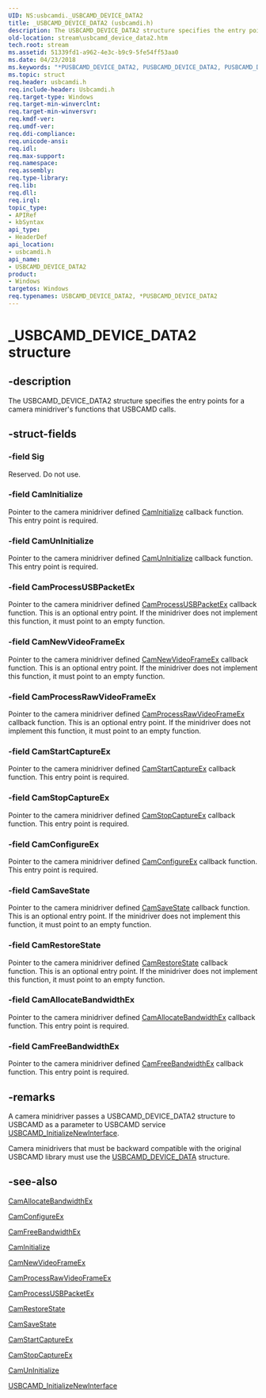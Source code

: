 ```yaml
---
UID: NS:usbcamdi._USBCAMD_DEVICE_DATA2
title: _USBCAMD_DEVICE_DATA2 (usbcamdi.h)
description: The USBCAMD_DEVICE_DATA2 structure specifies the entry points for a camera minidriver's functions that USBCAMD calls.
old-location: stream\usbcamd_device_data2.htm
tech.root: stream
ms.assetid: 51339fd1-a962-4e3c-b9c9-5fe54ff53aa0
ms.date: 04/23/2018
ms.keywords: "*PUSBCAMD_DEVICE_DATA2, PUSBCAMD_DEVICE_DATA2, PUSBCAMD_DEVICE_DATA2 structure pointer [Streaming Media Devices], USBCAMD_DEVICE_DATA2, USBCAMD_DEVICE_DATA2 structure [Streaming Media Devices], _USBCAMD_DEVICE_DATA2, stream.usbcamd_device_data2, usbcamdi/PUSBCAMD_DEVICE_DATA2, usbcamdi/USBCAMD_DEVICE_DATA2, usbcmdpr_01305731-bde1-4718-8ff9-d0f102d6cc34.xml"
ms.topic: struct
req.header: usbcamdi.h
req.include-header: Usbcamdi.h
req.target-type: Windows
req.target-min-winverclnt: 
req.target-min-winversvr: 
req.kmdf-ver: 
req.umdf-ver: 
req.ddi-compliance: 
req.unicode-ansi: 
req.idl: 
req.max-support: 
req.namespace: 
req.assembly: 
req.type-library: 
req.lib: 
req.dll: 
req.irql: 
topic_type:
- APIRef
- kbSyntax
api_type:
- HeaderDef
api_location:
- usbcamdi.h
api_name:
- USBCAMD_DEVICE_DATA2
product:
- Windows
targetos: Windows
req.typenames: USBCAMD_DEVICE_DATA2, *PUSBCAMD_DEVICE_DATA2
---
```


# _USBCAMD_DEVICE_DATA2 structure


## -description


The USBCAMD_DEVICE_DATA2 structure specifies the entry points for a camera minidriver's functions that USBCAMD calls.


## -struct-fields




### -field Sig

Reserved. Do not use.


### -field CamInitialize

Pointer to the camera minidriver defined <a href="https://msdn.microsoft.com/library/windows/hardware/ff557614">CamInitialize</a> callback function. This entry point is required.


### -field CamUnInitialize

Pointer to the camera minidriver defined <a href="https://msdn.microsoft.com/library/windows/hardware/ff557646">CamUnInitialize</a> callback function. This entry point is required.


### -field CamProcessUSBPacketEx

Pointer to the camera minidriver defined <a href="https://msdn.microsoft.com/library/windows/hardware/ff557631">CamProcessUSBPacketEx</a> callback function. This is an optional entry point. If the minidriver does not implement this function, it must point to an empty function.


### -field CamNewVideoFrameEx

Pointer to the camera minidriver defined <a href="https://msdn.microsoft.com/library/windows/hardware/ff557620">CamNewVideoFrameEx</a> callback function. This is an optional entry point. If the minidriver does not implement this function, it must point to an empty function.


### -field CamProcessRawVideoFrameEx

Pointer to the camera minidriver defined <a href="https://msdn.microsoft.com/library/windows/hardware/ff557625">CamProcessRawVideoFrameEx</a> callback function. This is an optional entry point. If the minidriver does not implement this function, it must point to an empty function.


### -field CamStartCaptureEx

Pointer to the camera minidriver defined <a href="https://msdn.microsoft.com/library/windows/hardware/ff557640">CamStartCaptureEx</a> callback function. This entry point is required.


### -field CamStopCaptureEx

Pointer to the camera minidriver defined <a href="https://msdn.microsoft.com/library/windows/hardware/ff557643">CamStopCaptureEx</a> callback function. This entry point is required.


### -field CamConfigureEx

Pointer to the camera minidriver defined <a href="https://msdn.microsoft.com/library/windows/hardware/ff557605">CamConfigureEx</a> callback function. This entry point is required.


### -field CamSaveState

Pointer to the camera minidriver defined <a href="https://msdn.microsoft.com/library/windows/hardware/ff557635">CamSaveState</a> callback function. This is an optional entry point. If the minidriver does not implement this function, it must point to an empty function.


### -field CamRestoreState

Pointer to the camera minidriver defined <a href="https://msdn.microsoft.com/library/windows/hardware/ff557633">CamRestoreState</a> callback function. This is an optional entry point. If the minidriver does not implement this function, it must point to an empty function.


### -field CamAllocateBandwidthEx

Pointer to the camera minidriver defined <a href="https://msdn.microsoft.com/library/windows/hardware/ff557600">CamAllocateBandwidthEx</a> callback function. This entry point is required.


### -field CamFreeBandwidthEx

Pointer to the camera minidriver defined <a href="https://msdn.microsoft.com/library/windows/hardware/ff557613">CamFreeBandwidthEx</a> callback function. This entry point is required.


## -remarks



A camera minidriver passes a USBCAMD_DEVICE_DATA2 structure to USBCAMD as a parameter to USBCAMD service <a href="https://msdn.microsoft.com/library/windows/hardware/ff568599">USBCAMD_InitializeNewInterface</a>.

Camera minidrivers that must be backward compatible with the original USBCAMD library must use the <a href="https://msdn.microsoft.com/library/windows/hardware/ff568585">USBCAMD_DEVICE_DATA</a> structure.




## -see-also




<a href="https://msdn.microsoft.com/library/windows/hardware/ff557600">CamAllocateBandwidthEx</a>



<a href="https://msdn.microsoft.com/library/windows/hardware/ff557605">CamConfigureEx</a>



<a href="https://msdn.microsoft.com/library/windows/hardware/ff557613">CamFreeBandwidthEx</a>



<a href="https://msdn.microsoft.com/library/windows/hardware/ff557614">CamInitialize</a>



<a href="https://msdn.microsoft.com/library/windows/hardware/ff557620">CamNewVideoFrameEx</a>



<a href="https://msdn.microsoft.com/library/windows/hardware/ff557625">CamProcessRawVideoFrameEx</a>



<a href="https://msdn.microsoft.com/library/windows/hardware/ff557631">CamProcessUSBPacketEx</a>



<a href="https://msdn.microsoft.com/library/windows/hardware/ff557633">CamRestoreState</a>



<a href="https://msdn.microsoft.com/library/windows/hardware/ff557635">CamSaveState</a>



<a href="https://msdn.microsoft.com/library/windows/hardware/ff557640">CamStartCaptureEx</a>



<a href="https://msdn.microsoft.com/library/windows/hardware/ff557643">CamStopCaptureEx</a>



<a href="https://msdn.microsoft.com/library/windows/hardware/ff557646">CamUnInitialize</a>



<a href="https://msdn.microsoft.com/library/windows/hardware/ff568599">USBCAMD_InitializeNewInterface</a>
 

 


